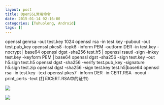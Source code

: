 ```yaml
---
layout: post
title: OpenSSL常用命令
date: 2015-01-14 02:16:00
categories: [Tuhuolong, Android]
tags: []
---
```



openssl genrsa -out test.key 1024
openssl rsa -in test.key -pubout -out test.pub_key
openssl pkcs8 -topk8 -inform PEM -outform DER -in test.key -nocrypt | base64
openssl dgst -sha256 test.h5 | openssl rsautl -sign -inkey test.key -keyform PEM | base64
openssl dgst -sha256 -sign test.key -out h5.sign test.h5
openssl dgst -sha256 -verify test.pub_key -signature h5.sign test.zip
openssl dgst -sha256 -sign test.key test.h5|base64
openssl rsa -in test.key -text
openssl pkcs7 -inform DER -in CERT.RSA -noout -print_certs -text (打印CERT.RSA中的证书)




![](http://img.blog.csdn.net/20150114021537593?watermark/2/text/aHR0cDovL2Jsb2cuY3Nkbi5uZXQvdHVodW9sb25n/font/5a6L5L2T/fontsize/400/fill/I0JBQkFCMA==/dissolve/70/gravity/Center)


![](http://img.blog.csdn.net/20150114021546515?watermark/2/text/aHR0cDovL2Jsb2cuY3Nkbi5uZXQvdHVodW9sb25n/font/5a6L5L2T/fontsize/400/fill/I0JBQkFCMA==/dissolve/70/gravity/Center)




